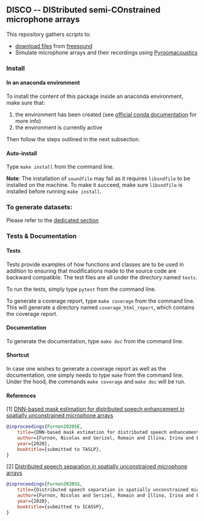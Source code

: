 ## DISCO -- DIStributed semi-COnstrained microphone arrays
This repository gathers scripts to:
 * [download files](./dataset_generation/pre_generation) from [freesound](freesound.org/)
 * Simulate microphone arrays and their recordings using [Pyroomacoustics](https://github.com/LCAV/pyroomacoustics)


### Install

#### In an anaconda environment

To install the content of this package inside an anaconda environment, make sure
that:

1. the environment has been created (see [official conda
   documentation][conda_env] for more info)
2. the environment is currently active

Then follow the steps outlined in the next subsection.

#### Auto-install

Type `make install` from the command line.

__Note__: The installation of `soundfile` may fail as it requires `libsndfile`
to be installed on the machine. To make it succeed, make sure `libsndfile` is
installed before running `make install`.

### To generate datasets:
Please refer to the [dedicated section](dataset_generation)


[conda_env]: https://docs.conda.io/projects/conda/en/latest/user-guide/tasks/manage-environments.html

### Tests & Documentation

#### Tests

Tests provide examples of how functions and classes are to be used in addition
to ensuring that modifications made to the source code are backward compatible.
The test files are all under the directory named `tests`.

To run the tests, simply type `pytest` from the command line.

To generate a coverage report, type `make coverage` from the command line. This
will generate a directory named `coverage_html_report`, which contains the
coverage report.

#### Documentation

To generate the documentation, type `make doc` from the command line.

#### Shortcut

In case one wishes to generate a coverage report as well as the documentation,
one simply needs to type `make` from the command line. Under the hood, the
commands `make coverage` and `make doc` will be run.

#### References
[1] [DNN-based mask estimation for distributed speech enhancement in spatially unconstrained microphone arrays]()
```BibTex
@inproceedings{Furnon2020SE,
    title={DNN-based mask estimation for distributed speech enhancement in spatially unconstrained microphone arrays},
    author={Furnon, Nicolas and Serizel, Romain and Illina, Irina and Essid, Slim},
    year={2020},
    booktitle={submitted to TASLP},
}
```

[2] [Distributed speech separation in spatially unconstrained microphone arrays](https://hal.archives-ouvertes.fr/hal-02985794)
```BibTex
@inproceedings{Furnon2020SS,
    title={Distributed speech separation in spatially unconstrained microphone arrays},
    author={Furnon, Nicolas and Serizel, Romain and Illina, Irina and Essid, Slim},
    year={2020},
    booktitle={submitted to ICASSP},
}
```
